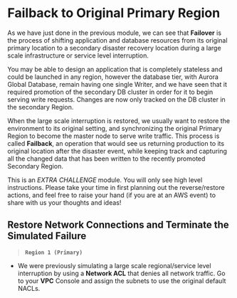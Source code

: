 # Failback to Original Primary Region

As we have just done in the previous module, we can see that **Failover** is the process of shifting application and database resources from its original primary location to a secondary disaster recovery location during a large scale infrastructure or service level interruption. 

You may be able to design an application that is completely stateless and could be launched in any region, however the database tier, with Aurora Global Database, remain having one single Writer, and we have seen that it required promotion of the secondary DB cluster in order for it to begin serving write requests. Changes are now only tracked on the DB cluster in the secondary Region.

When the large scale interruption is restored, we usually want to restore the environment to its original setting, and synchronizing the original Primary Region to become the master node to serve write traffic. This process is called **Failback**, an operation that would see us returning production to its original location after the disaster event, while keeping track and capturing all the changed data that has been written to the recently promoted Secondary Region.

This is an *EXTRA CHALLENGE* module. You will only see high level instructions. Please take your time in first planning out the reverse/restore actions, and feel free to raise your hand (if you are at an AWS event) to share with us your thoughts and ideas!

## Restore Network Connections and Terminate the Simulated Failure

>  **`Region 1 (Primary)`**

* We were previously simulating a large scale regional/service level interruption by using a **Network ACL** that denies all network traffic. Go to your **VPC** Console and assign the subnets to use the original default NACLs.




